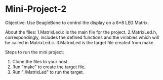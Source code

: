 Mini-Project-2
==============

Objective:
Use BeagleBone to control the display on a 8*8 LED Matrix.

About the files:
1.MatrixLed.c is the main file for the project.
2.MatrixLed.h, correspondingly, includes the defined functions and the viriables which will be called in MatrixLed.c.
3.MatrixLed is the target file created from make. 

Steps to run the mini project:
1. Clone the files to your host.
2. Run "make" to create the target file.
3. Run "./MatrixLed" to run the target.
